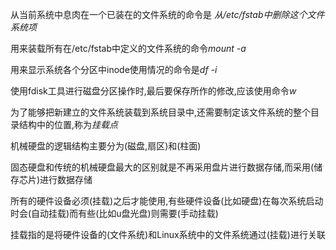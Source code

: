 从当前系统中息肉在一个已装在的文件系统的命令是
<em>从/etc/fstab中删除这个文件系统项</em>

用来装载所有在/etc/fstab中定义的文件系统的命令<em>mount -a</em>

用来显示系统各个分区中inode使用情况的命令是<em>df -i</em>

使用fdisk工具进行磁盘分区操作时,最后要保存所作的修改,应该使用命令<em>w</em>

为了能够把新建立的文件系统装载到系统目录中,还需要制定该文件系统的整个目录结构中的位置,称为<em>挂载点</em>

机械硬盘的逻辑结构主要分为(磁盘,扇区)和(柱面)

固态硬盘和传统的机械硬盘最大的区别就是不再采用盘片进行数据存储,而采用(储存芯片)进行数据存储

所有的硬件设备必须(挂载)之后才能使用,有些硬件设备(比如硬盘)在每次系统启动时会(自动挂载)而有些(比如u盘光盘)则需要(手动挂载)

挂载指的是将硬件设备的(文件系统)和Linux系统中的文件系统通过(挂载)进行关联

